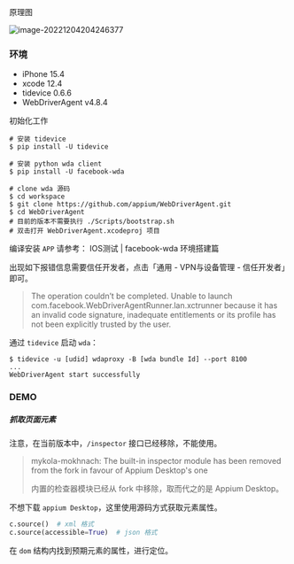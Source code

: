 原理图

![image-20221204204246377](https://cdn.jsdelivr.net/gh/abeelan/image-hosting-service/img/image-20221204204246377.png)



### 环境

- iPhone 15.4
- xcode 12.4
- tidevice 0.6.6
- WebDriverAgent v4.8.4



初始化工作

```shell
# 安装 tidevice
$ pip install -U tidevice

# 安装 python wda client
$ pip install -U facebook-wda

# clone wda 源码
$ cd workspace
$ git clone https://github.com/appium/WebDriverAgent.git
$ cd WebDriverAgent
# 目前的版本不需要执行 ./Scripts/bootstrap.sh
# 双击打开 WebDriverAgent.xcodeproj 项目
```

编译安装 `APP` 请参考： IOS测试 | facebook-wda 环境搭建篇



出现如下报错信息需要信任开发者，点击「通用 - VPN与设备管理 - 信任开发者」即可。

> The operation couldn’t be completed.  Unable to launch com.facebook.WebDriverAgentRunner.lan.xctrunner because it has an invalid code signature, inadequate entitlements or its profile has not been explicitly trusted by the user.



通过 `tidevice` 启动 `wda`：

```shell
$ tidevice -u [udid] wdaproxy -B [wda bundle Id] --port 8100
...
WebDriverAgent start successfully
```



### DEMO

##### 抓取页面元素

注意，在当前版本中，`/inspector` 接口已经移除，不能使用。

> mykola-mokhnach: The built-in inspector module has been removed from the fork in favour of Appium Desktop's one
>
>
> 内置的检查器模块已经从 fork 中移除，取而代之的是 Appium Desktop。

不想下载 `appium Desktop`，这里使用源码方式获取元素属性。

```python
c.source()  # xml 格式
c.source(accessible=True)  # json 格式
```

在 `dom` 结构内找到预期元素的属性，进行定位。

